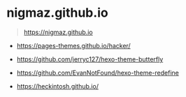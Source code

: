 # nigmaz.github.io

> https://nigmaz.github.io

- https://pages-themes.github.io/hacker/

- https://github.com/jerryc127/hexo-theme-butterfly

- https://github.com/EvanNotFound/hexo-theme-redefine

- https://heckintosh.github.io/
